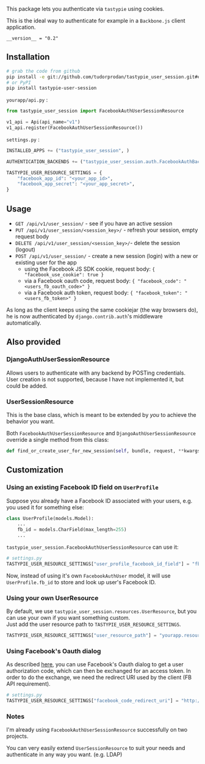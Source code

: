 This package lets you authenticate via `tastypie` using cookies.

This is the ideal way to authenticate for example in a `Backbone.js` client application.

`__version__ = "0.2"`

## Installation

```bash
# grab the code from github
pip install -e git://github.com/tudorprodan/tastypie_user_session.git#egg=tastypie-user-session
# or PyPI
pip install tastypie-user-session
```

`yourapp/api.py` :
```python
from tastypie_user_session import FacebookAuthUserSessionResource

v1_api = Api(api_name="v1")
v1_api.register(FacebookAuthUserSessionResource())
```

`settings.py` :
```python
INSTALLED_APPS += ("tastypie_user_session", )

AUTHENTICATION_BACKENDS += ("tastypie_user_session.auth.FacebookAuthBackend", )

TASTYPIE_USER_RESOURCE_SETTINGS = {
    "facebook_app_id": "<your_app_id>",
    "facebook_app_secret": "<your_app_secret>",
}
```

## Usage

- `GET /api/v1/user_session/` - see if you have an active session
- `PUT /api/v1/user_session/<session_key>/` - refresh your session, empty request body
- `DELETE /api/v1/user_session/<session_key>/`- delete the session (logout)
- `POST /api/v1/user_session/` - create a new session (login) with a new or existing user for the app
    - using the Facebook JS SDK cookie, request body: `{ "facebook_use_cookie": true }`
    - via a Facebook oauth code, request body: `{ "facebook_code": "<users_fb_oauth_code>" }`
    - via a Facebook auth token, request body: `{ "facebook_token": "<users_fb_token>" }`

As long as the client keeps using the same cookiejar (the way browsers do), he is now authenticated by `django.contrib.auth`'s middleware automatically.


## Also provided

### DjangoAuthUserSessionResource

Allows users to authenticate with any backend by POSTing credentials.  
User creation is not supported, because I have not implemented it, but could be added.

### UserSessionResource

This is the base class, which is meant to be extended by _you_ to achieve the behavior you want.

Both `FacebookAuthUserSessionResource` and `DjangoAuthUserSessionResource` override a single method from this class:  
```python
def find_or_create_user_for_new_session(self, bundle, request, **kwargs)
```


## Customization

### Using an existing Facebook ID field on `UserProfile`

Suppose you already have a Facebook ID associated with your users, e.g. you used it for something else:

```python
class UserProfile(models.Model):
    ...
    fb_id = models.CharField(max_length=255)
    ...
```

`tastypie_user_session.FacebookAuthUserSessionResource` can use it:

```python
# settings.py
TASTYPIE_USER_RESOURCE_SETTINGS["user_profile_facebook_id_field"] = "fb_id"
```

Now, instead of using it's own `FacebookAuthUser` model, it will use `UserProfile.fb_id` to store and look up user's Facebook ID.


### Using your own UserResource

By default, we use `tastypie_user_session.resources.UserResource`, but you can use your own if you want something custom.  
Just add the user resource path to `TASTYPIE_USER_RESOURCE_SETTINGS`.

```python
TASTYPIE_USER_RESOURCE_SETTINGS["user_resource_path"] = "yourapp.resources.user.UserResource"
```

### Using Facebook's Oauth dialog

As described [here](https://developers.facebook.com/docs/authentication/), you can use Facebook's Oauth dialog to get a user authorization code, which can then be exchanged for an access token. In order to do the exchange, we need the redirect URI used by the client (FB API requirement).

```python
# settings.py
TASTYPIE_USER_RESOURCE_SETTINGS["facebook_code_redirect_uri"] = "http://www.mysite.com/facebook_oauth_landing_page.html"
```


### Notes

I'm already using `FacebookAuthUserSessionResource` successfully on two projects.

You can very easily extend `UserSessionResource` to suit your needs and authenticate in any way you want. (e.g. LDAP)






